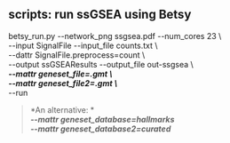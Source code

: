 ## scripts: run ssGSEA using Betsy  
betsy_run.py --network_png ssgsea.pdf --num_cores 23 \\  
--input SignalFile --input_file counts.txt \\  
--dattr SignalFile.preprocess=count \\  
--output ssGSEAResults --output_file out-ssgsea \\  
***--mattr geneset_file=.gmt \\***   
***--mattr geneset_file2=.gmt \\***  
--run

> *An alternative: *  
> ***--mattr geneset_database=hallmarks***  
> ***--mattr geneset_database2=curated***
